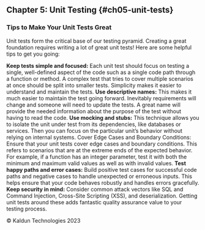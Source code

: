 ## Chapter 5: Unit Testing {#ch05-unit-tests}

### Tips to Make Your Unit Tests Great
Unit tests form the critical base of our testing pyramid. Creating a great foundation requires writing a lot of great unit tests! Here are some helpful tips to get you going:

**Keep tests simple and focused:** Each unit test should focus on testing a single, well-defined aspect of the code such as a single code path through a function or method. A complex test that tries to cover multiple scenarios at once should be split into smaller tests. Simplicity makes it easier to understand and maintain the tests.
**Use descriptive names:** This makes it much easier to maintain the test going forward. Inevitably requirements will change and someone will need to update the tests. A great name will provide the needed information about the purpose of the test without having to read the code.
**Use mocking and stubs:** This technique allows you to isolate the unit under test from its dependencies, like databases or services. Then you can focus on the particular unit’s behavior without relying on internal systems.
Cover Edge Cases and Boundary Conditions: Ensure that your unit tests cover edge cases and boundary conditions. This refers to scenarios that are at the extreme ends of the expected behavior. For example, if a function has an integer parameter, test it with both the minimum and maximum valid values as well as with invalid values.
**Test happy paths and error cases:** Build positive test cases for successful code paths and negative cases to handle unexpected or erroneous inputs. This helps ensure that your code behaves robustly and handles errors gracefully.
**Keep security in mind:** Consider common attack vectors like SQL and Command Injection, Cross-Site Scripting (XSS), and deserialization. Getting unit tests around these adds fantastic quality assurance value to your testing process.

&copy; Kaldun Technologies 2023
